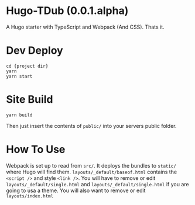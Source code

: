 # Hugo-TDub (0.0.1.alpha)
A  Hugo starter with TypeScript and Webpack (And CSS). Thats it.

# Dev Deploy

```shell
cd {project dir}
yarn 
yarn start
```
# Site Build

```shell
yarn build
```

Then just insert the contents of `public/` into your servers public folder.

# How To Use

Webpack is set up to read from `src/`. It deploys the bundles to `static/` where Hugo will find them. `layouts/_default/baseof.html` contains the `<script />` and style `<link />`. You will have to remove  or edit `layouts/_default/single.html` and `layouts/_default/single.html` if you are going to usa a theme. You will also want to remove or edit `layouts/index.html`
